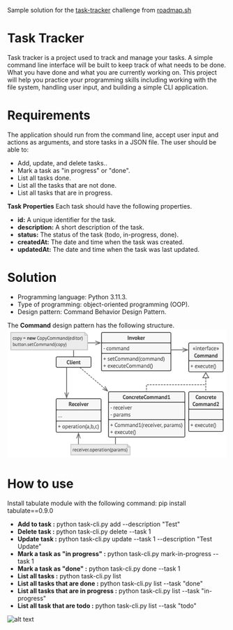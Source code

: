 Sample solution for the [task-tracker](https://roadmap.sh/projects/task-tracker) challenge from [roadmap.sh](https://roadmap.sh)

# Task Tracker

Task tracker is a project used to track and manage your tasks. A simple command line interface will be built to keep track of what needs to be done. What you have done and what you are currently working on. This project will help you practice your programming skills including working with the file system, handling user input, and building a simple CLI application.

# Requirements
The application should run from the command line, accept user input and actions as arguments, and store tasks in a JSON file. The user should be able to:
- Add, update, and delete tasks..
- Mark a task as "in progress" or "done".
- List all tasks done.
- List all the tasks that are not done.
- List all tasks that are in progress.

**Task Properties**
Each task should have the following properties.
- **id:** A unique identifier for the task.
- **description:** A short description of the task.
- **status:** The status of the task (todo, in-progress, done).
- **createdAt:** The date and time when the task was created.
- **updatedAt:** The date and time when the task was last updated.

# Solution
- Programming language: Python 3.11.3.
- Type of programming: object-oriented programming (OOP).
- Design pattern: Command Behavior Design Pattern.

The **Command** design pattern has the following structure.
![alt text](https://github.com/LW-Homeless/roadmap/blob/main/backend/task-tracker/structure.png)

# How to use
Install tabulate module with the following command: pip install tabulate==0.9.0

- **Add to task :** python task-cli.py add --description "Test"
- **Delete task :** python task-cli.py delete --task 1
- **Update task :** python task-cli.py update --task 1 --description "Test Update"
- **Mark a task as "in progress" :** python task-cli.py mark-in-progress --task 1
- **Mark a task as "done" :** python task-cli.py done --task 1
- **List all tasks :** python task-cli.py list
- **List all tasks that are done :** python task-cli.py list --task "done"
- **List all tasks that are in progress :** python task-cli.py list --task "in-progress"
- **List all task that are todo :** python task-cli.py list --task "todo"

![alt text](https://github.com/LW-Homeless/roadmap/blob/main/backend/task-tracker/video.gif)
